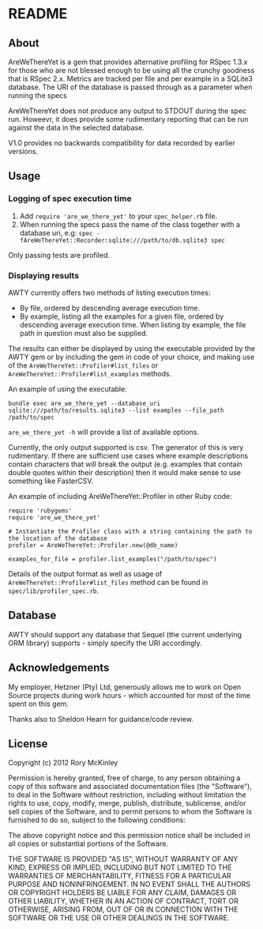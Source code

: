 # README

## About

AreWeThereYet is a gem that provides alternative profiling for RSpec 1.3.x for those who are not blessed enough to be using all the
crunchy goodness that is RSpec 2.x.  Metrics are tracked per file and per example in a SQLite3 database. The URI of the 
database is passed through as a parameter when running the specs

AreWeThereYet does not produce any output to STDOUT during the spec run. Howeevr, it does provide some rudimentary reporting that can
be run against the data in the selected database.

V1.0 provides no backwards compatibility for data recorded by earlier versions.

## Usage

### Logging of spec execution time

1. Add `require 'are_we_there_yet'` to your `spec_helper.rb` file.
2. When running the specs pass the name of the class together with a database uri, e.g:
  `spec -fAreWeThereYet::Recorder:sqlite:///path/to/db.sqlite3 spec`

Only passing tests are profiled.

### Displaying results

AWTY currently offers two methods of listing execution times:

- By file, ordered by descending average execution time.
- By example, listing all the examples for a given file, ordered by descending average execution time. When listing by example, the 
file path in question must also be supplied.

The results can either be displayed by using the executable provided by the AWTY gem or by including the gem in code of your choice, 
and making use of the `AreWeThereYet::Profiler#list_files` or `AreWeThereYet::Profiler#list_examples` methods.

An example of using the executable:

`bundle exec are_we_there_yet --database_uri sqlite:///path/to/results.sqlite3 --list examples --file_path /path/to/spec`

`are_we_there_yet -h` will provide a list of available options.

Currently, the only output supported is csv. The generator of this is very rudimentary. If there are sufficient use cases where 
example descriptions contain characters that will break the output (e.g. examples that contain double quotes within their
description) then it would make sense to use something like FasterCSV.

An example of including AreWeThereYet::Profiler in other Ruby code:

    require 'rubygems'
    require 'are_we_there_yet'

    # Instantiate the Profiler class with a string containing the path to the location of the database
    profiler = AreWeThereYet::Profiler.new(@db_name)

    examples_for_file = profiler.list_examples("/path/to/spec")

Details of the output format as well as usage of `AreWeThereYet::Profiler#list_files` method can be found in
`spec/lib/profiler_spec.rb`.
    
## Database

AWTY should support any database that Sequel (the current underlying ORM library) supports - simply specify the URI accordingly.

## Acknowledgements

My employer, Hetzner (Pty) Ltd, generously allows me to work on Open Source projects during work hours - which accounted for most 
of the time spent on this gem.

Thanks also to Sheldon Hearn for guidance/code review.

## License

Copyright (c) 2012 Rory McKinley

Permission is hereby granted, free of charge, to any person obtaining
a copy of this software and associated documentation files (the
"Software"), to deal in the Software without restriction, including
without limitation the rights to use, copy, modify, merge, publish,
distribute, sublicense, and/or sell copies of the Software, and to
permit persons to whom the Software is furnished to do so, subject to
the following conditions:

The above copyright notice and this permission notice shall be
included in all copies or substantial portions of the Software.

THE SOFTWARE IS PROVIDED "AS IS", WITHOUT WARRANTY OF ANY KIND,
EXPRESS OR IMPLIED, INCLUDING BUT NOT LIMITED TO THE WARRANTIES OF
MERCHANTABILITY, FITNESS FOR A PARTICULAR PURPOSE AND
NONINFRINGEMENT. IN NO EVENT SHALL THE AUTHORS OR COPYRIGHT HOLDERS BE
LIABLE FOR ANY CLAIM, DAMAGES OR OTHER LIABILITY, WHETHER IN AN ACTION
OF CONTRACT, TORT OR OTHERWISE, ARISING FROM, OUT OF OR IN CONNECTION
WITH THE SOFTWARE OR THE USE OR OTHER DEALINGS IN THE SOFTWARE.
